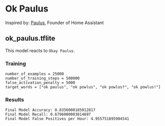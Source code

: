 # Ok Paulus

Inspired by: [Paulus](https://www.nabucasa.com/about/), Founder of Home Assistant

## ok_paulus.tflite

This model reacts to `Okay Paulus`.

### Training

```
number_of_examples = 25000
number_of_training_steps = 500000
false_activation_penalty = 5000
target_words = ["ok paulus", "ok powlus", "ok powlus?", "ok powlus!"]
```

### Results

```
Final Model Accuracy: 0.8356000185012817
Final Model Recall: 0.6796000003814697
Final Model False Positives per Hour: 4.955751895904541
```
